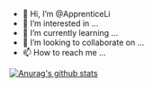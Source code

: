 - 👋 Hi, I’m @ApprenticeLi
- 👀 I’m interested in ...
- 🌱 I’m currently learning ...
- 💞️ I’m looking to collaborate on ...
- 📫 How to reach me ...

[![Anurag's github stats](https://github-readme-stats.vercel.app/api?username=ApprenticeLi&theme=dracula)](https://github.com/anuraghazra/github-readme-stats)

<!---
ApprenticeLi/ApprenticeLi is a ✨ special ✨ repository because its `README.md` (this file) appears on your GitHub profile.
You can click the Preview link to take a look at your changes.
--->
